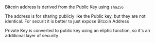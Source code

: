 Bitcoin address is derived from the Public Key using `sha256`

The address is for sharing publicly like the Public key, but they are not identical. For securit it is better to just expose Bitcoin Address

Private Key is converted to public key using an eliptic function, so it's an additional layer of security